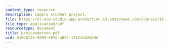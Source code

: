 ```yaml
---
content_type: resource
description: Sample student project.
file: https://ol-ocw-studio-app-production.s3.amazonaws.com/courses/16-810-engineering-design-and-rapid-prototyping-january-iap-2007/616db12b9d99507da02517421e42b6de_projcanderson.pdf
file_type: application/pdf
resourcetype: Document
title: projcanderson.pdf
uid: 616db12b-9d99-507d-a025-17421e42b6de
---
```

